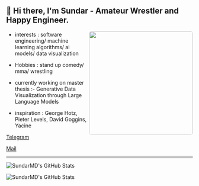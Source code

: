 ## 👋 Hi there, I'm Sundar - Amateur Wrestler and Happy Engineer.

<img  align="right" style="border-radius: 5px;" height="280" src="./Hodaka.gif" />

- interests : software engineering/ machine learning algorithms/ ai models/ data visualization

- Hobbies : stand up comedy/ mma/ wrestling

- currently working on master thesis :- Generative Data Visualization through Large Language Models

- inspiration : George Hotz, Pieter Levels, David Goggins, Yacine 

[Telegram](https://t.me/Sundar159)

[Mail](mailto:sundardas159@gmail.com)




---
<p><img src="https://github-readme-stats.vercel.app/api/top-langs/?username=SundarMD&theme=dark&show_icons=true&hide_border=true&layout=compact" alt="SundarMD's GitHub Stats" /></p>
 
 
<p><img src="https://github-readme-streak-stats.herokuapp.com/?user=SundarMD&theme=default&hide_border=true&theme=dark" alt="SundarMD's GitHub Stats" /></p>
